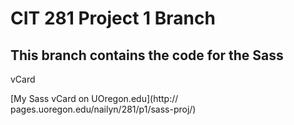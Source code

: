# CIT 281 Project 1 Branch
## This branch contains the code for the Sass
vCard

[My Sass vCard on UOregon.edu](http://
pages.uoregon.edu/nailyn/281/p1/sass-proj/)